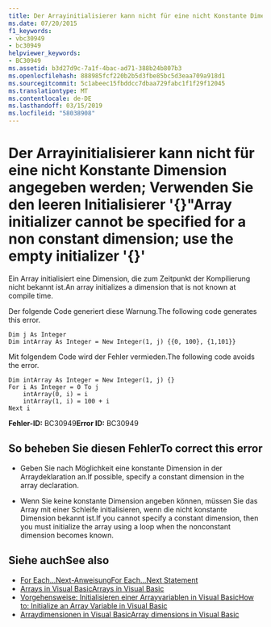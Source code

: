 ```yaml
---
title: Der Arrayinitialisierer kann nicht für eine nicht Konstante Dimension angegeben werden; Verwenden Sie den leeren Initialisierer '{}"
ms.date: 07/20/2015
f1_keywords:
- vbc30949
- bc30949
helpviewer_keywords:
- BC30949
ms.assetid: b3d27d9c-7a1f-4bac-ad71-388b24b807b3
ms.openlocfilehash: 888985fcf220b2b5d3fbe85bc5d3eaa709a918d1
ms.sourcegitcommit: 5c1abeec15fbddcc7dbaa729fabc1f1f29f12045
ms.translationtype: MT
ms.contentlocale: de-DE
ms.lasthandoff: 03/15/2019
ms.locfileid: "58038908"
---
```

# <a name="array-initializer-cannot-be-specified-for-a-non-constant-dimension-use-the-empty-initializer-"></a><span data-ttu-id="45ecb-102">Der Arrayinitialisierer kann nicht für eine nicht Konstante Dimension angegeben werden; Verwenden Sie den leeren Initialisierer '{}"</span><span class="sxs-lookup"><span data-stu-id="45ecb-102">Array initializer cannot be specified for a non constant dimension; use the empty initializer '{}'</span></span>
<span data-ttu-id="45ecb-103">Ein Array initialisiert eine Dimension, die zum Zeitpunkt der Kompilierung nicht bekannt ist.</span><span class="sxs-lookup"><span data-stu-id="45ecb-103">An array initializes a dimension that is not known at compile time.</span></span>  
  
 <span data-ttu-id="45ecb-104">Der folgende Code generiert diese Warnung.</span><span class="sxs-lookup"><span data-stu-id="45ecb-104">The following code generates this error.</span></span>  
  
```  
Dim j As Integer  
Dim intArray As Integer = New Integer(1, j) {{0, 100}, {1,101}}  
```  
  
 <span data-ttu-id="45ecb-105">Mit folgendem Code wird der Fehler vermieden.</span><span class="sxs-lookup"><span data-stu-id="45ecb-105">The following code avoids the error.</span></span>  
  
```  
Dim intArray As Integer = New Integer(1, j) {}  
For i As Integer = 0 To j  
    intArray(0, i) = i  
    intArray(1, i) = 100 + i  
Next i  
```  
  
 <span data-ttu-id="45ecb-106">**Fehler-ID:** BC30949</span><span class="sxs-lookup"><span data-stu-id="45ecb-106">**Error ID:** BC30949</span></span>  
  
## <a name="to-correct-this-error"></a><span data-ttu-id="45ecb-107">So beheben Sie diesen Fehler</span><span class="sxs-lookup"><span data-stu-id="45ecb-107">To correct this error</span></span>  
  
-   <span data-ttu-id="45ecb-108">Geben Sie nach Möglichkeit eine konstante Dimension in der Arraydeklaration an.</span><span class="sxs-lookup"><span data-stu-id="45ecb-108">If possible, specify a constant dimension in the array declaration.</span></span>  
  
-   <span data-ttu-id="45ecb-109">Wenn Sie keine konstante Dimension angeben können, müssen Sie das Array mit einer Schleife initialisieren, wenn die nicht konstante Dimension bekannt ist.</span><span class="sxs-lookup"><span data-stu-id="45ecb-109">If you cannot specify a constant dimension, then you must initialize the array using a loop when the nonconstant dimension becomes known.</span></span>  
  
## <a name="see-also"></a><span data-ttu-id="45ecb-110">Siehe auch</span><span class="sxs-lookup"><span data-stu-id="45ecb-110">See also</span></span>

- [<span data-ttu-id="45ecb-111">For Each...Next-Anweisung</span><span class="sxs-lookup"><span data-stu-id="45ecb-111">For Each...Next Statement</span></span>](../../visual-basic/language-reference/statements/for-each-next-statement.md)
- [<span data-ttu-id="45ecb-112">Arrays in Visual Basic</span><span class="sxs-lookup"><span data-stu-id="45ecb-112">Arrays in Visual Basic</span></span>](~/docs/visual-basic/programming-guide/language-features/arrays/index.md)
- [<span data-ttu-id="45ecb-113">Vorgehensweise: Initialisieren einer Arrayvariablen in Visual Basic</span><span class="sxs-lookup"><span data-stu-id="45ecb-113">How to: Initialize an Array Variable in Visual Basic</span></span>](../../visual-basic/programming-guide/language-features/arrays/how-to-initialize-an-array-variable.md)
- [<span data-ttu-id="45ecb-114">Arraydimensionen in Visual Basic</span><span class="sxs-lookup"><span data-stu-id="45ecb-114">Array dimensions in Visual Basic</span></span>](~/docs/visual-basic/programming-guide/language-features/arrays/array-dimensions.md)
